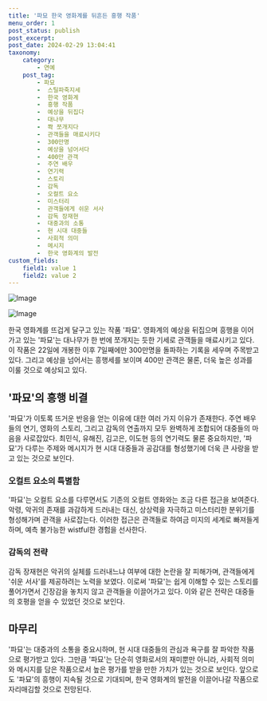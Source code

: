 ```yaml
---
title: '파묘 한국 영화계를 뒤흔든 흥행 작품'
menu_order: 1
post_status: publish
post_excerpt: 
post_date: 2024-02-29 13:04:41
taxonomy:
    category:
        - 연예
    post_tag:
        - 파묘
        -  스틸파죽지세
        -  한국 영화계
        -  흥행 작품
        -  예상을 뒤집다
        -  대나무
        -  쫙 쪼개지다
        -  관객들을 매료시키다
        -  300만명
        -  예상을 넘어서다
        -  400만 관객
        -  주연 배우
        -  연기력
        -  스토리
        -  감독
        -  오컬트 요소
        -  미스터리
        -  관객들에게 쉬운 서사
        -  감독 장재현
        -  대중과의 소통
        -  현 시대 대중들
        -  사회적 의미
        -  메시지
        -  한국 영화계의 발전
custom_fields:
    field1: value 1
    field2: value 2
---
```


![Image](https://mimgnews.pstatic.net/image/241/2024/02/29/0003332558_001_20240229101901299.jpeg?type=w540)

![Image](https://ssl.pstatic.net/mimgnews/image/241/2024/02/29/0003332558_002_20240229101901338.jpg?type=w540)

한국 영화계를 뜨겁게 달구고 있는 작품 '파묘'. 영화계의 예상을 뒤집으며 흥행을 이어가고 있는 '파묘'는 대나무가 한 번에 쪼개지는 듯한 기세로 관객들을 매료시키고 있다. 이 작품은 22일에 개봉한 이후 7일째에만 300만명을 돌파하는 기록을 세우며 주목받고 있다. 그리고 예상을 넘어서는 흥행세를 보이며 400만 관객은 물론, 더욱 높은 성과를 이룰 것으로 예상되고 있다.
## '파묘'의 흥행 비결
'파묘'가 이토록 뜨거운 반응을 얻는 이유에 대한 여러 가지 이유가 존재한다. 주연 배우들의 연기, 영화의 스토리, 그리고 감독의 연출까지 모두 완벽하게 조합되어 대중들의 마음을 사로잡았다. 최민식, 유해진, 김고은, 이도현 등의 연기력도 물론 중요하지만, '파묘'가 다루는 주제와 메시지가 현 시대 대중들과 공감대를 형성했기에 더욱 큰 사랑을 받고 있는 것으로 보인다.
### 오컬트 요소의 특별함
'파묘'는 오컬트 요소를 다루면서도 기존의 오컬트 영화와는 조금 다른 접근을 보여준다. 악령, 악귀의 존재를 과감하게 드러내는 대신, 상상력을 자극하고 미스터리한 분위기를 형성해가며 관객을 사로잡는다. 이러한 접근은 관객들로 하여금 미지의 세계로 빠져들게 하며, 예측 불가능한 wistful한 경험을 선사한다.
### 감독의 전략
감독 장재현은 악귀의 실체를 드러내느냐 여부에 대한 논란을 잘 피해가며, 관객들에게 '쉬운 서사'를 제공하려는 노력을 보였다. 이로써 '파묘'는 쉽게 이해할 수 있는 스토리를 풀어가면서 긴장감을 놓치지 않고 관객들을 이끌어가고 있다. 이와 같은 전략은 대중들의 호평을 얻을 수 있었던 것으로 보인다.
## 마무리
'파묘'는 대중과의 소통을 중요시하며, 현 시대 대중들의 관심과 욕구를 잘 파악한 작품으로 평가받고 있다. 그만큼 '파묘'는 단순히 영화로서의 재미뿐만 아니라, 사회적 의미와 메시지를 담은 작품으로서 높은 평가를 받을 만한 가치가 있는 것으로 보인다. 앞으로도 '파묘'의 흥행이 지속될 것으로 기대되며, 한국 영화계의 발전을 이끌어나갈 작품으로 자리매김할 것으로 전망된다.
